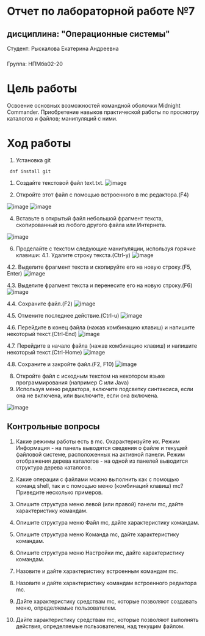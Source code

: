 # Отчет по лабораторной работе №7
## дисциплина: "Операционные системы"

Студент: Рыскалова Екатерина Андреевна
###
Группа: НПМбв02-20


# Цель работы

Освоение основных возможностей командной оболочки Midnight Commander. Приобретение навыков практической работы по просмотру каталогов и файлов; манипуляций
с ними.

# Ход работы

1.   Установка git
   ``` shell
    dnf install git
   ```

1. Создайте текстовой файл text.txt.
  ![image](https://github.com/rinakatty/study_2023-2024_os-intro/assets/160457049/f34df47f-f10f-4ae4-8461-509c10a2440e)

   
3. Откройте этот файл с помощью встроенного в mc редактора.(F4)
   
![image](https://github.com/rinakatty/study_2023-2024_os-intro/assets/160457049/d6d9c531-3094-4662-bb93-98f8142b5400)
![image](https://github.com/rinakatty/study_2023-2024_os-intro/assets/160457049/4be0d185-f31a-49fd-aee3-1262e2c60724)

4. Вставьте в открытый файл небольшой фрагмент текста, скопированный из любого
другого файла или Интернета.

![image](https://github.com/rinakatty/study_2023-2024_os-intro/assets/160457049/d9c5ef7a-f4eb-49df-99c3-af078ae3a414)


6. Проделайте с текстом следующие манипуляции, используя горячие клавиши:
4.1. Удалите строку текста.(Ctrl-y)
   ![image](https://github.com/rinakatty/study_2023-2024_os-intro/assets/160457049/ddbe208c-c511-456a-afca-bf9f265e5f68)

4.2. Выделите фрагмент текста и скопируйте его на новую строку.(F5, Enter)
  ![image](https://github.com/rinakatty/study_2023-2024_os-intro/assets/160457049/96e6a5b8-0929-4a65-9ec0-0398c66c5cb2)

4.3. Выделите фрагмент текста и перенесите его на новую строку.(F6)
  ![image](https://github.com/rinakatty/study_2023-2024_os-intro/assets/160457049/5a2ba2d1-c028-460a-91e6-2e6cdae28a84)

4.4. Сохраните файл.(F2)
  ![image](https://github.com/rinakatty/study_2023-2024_os-intro/assets/160457049/51d5dd40-a45a-4ac0-ad2f-74ea9c21ec16)

4.5. Отмените последнее действие.(Ctrl-u)
  ![image](https://github.com/rinakatty/study_2023-2024_os-intro/assets/160457049/4b778bf9-78de-4dad-a4a4-f37d89f0d927)


4.6. Перейдите в конец файла (нажав комбинацию клавиш) и напишите некоторый
текст.(Ctrl-End)
  ![image](https://github.com/rinakatty/study_2023-2024_os-intro/assets/160457049/c6a7b8ae-a19c-4279-bb6d-9117163cb6f4)

4.7. Перейдите в начало файла (нажав комбинацию клавиш) и напишите некоторый
текст.(Ctrl-Home)
  ![image](https://github.com/rinakatty/study_2023-2024_os-intro/assets/160457049/6824c29d-1f5d-491e-9189-329e58471024)

4.8. Сохраните и закройте файл.(F2, F10)
  ![image](https://github.com/rinakatty/study_2023-2024_os-intro/assets/160457049/e6650f7c-3981-40f6-8b65-5f857dec4f35)

  
8. Откройте файл с исходным текстом на некотором языке программирования (например C или Java)
9. Используя меню редактора, включите подсветку синтаксиса, если она не включена,
или выключите, если она включена.

  ![image](https://github.com/rinakatty/study_2023-2024_os-intro/assets/160457049/acc96873-5b39-4287-80b8-6f8e41b8687b)

## Контрольные вопросы

1. Какие режимы работы есть в mc. Охарактеризуйте их.
  Режим Информация - на панель выводятся сведения о файле и текущей файловой системе,
расположенных на активной панели. 
  Режим отображения дерева каталогов - на одной из панелей
выводится структура дерева каталогов.

2. Какие операции с файлами можно выполнить как с помощью команд shell, так и с помощью меню (комбинаций клавиш) mc? Приведите несколько примеров.
  

3. Опишите структура меню левой (или правой) панели mc, дайте характеристику командам.
4. Опишите структура меню Файл mc, дайте характеристику командам.
5. Опишите структура меню Команда mc, дайте характеристику командам.
6. Опишите структура меню Настройки mc, дайте характеристику командам.
7. Назовите и дайте характеристику встроенным командам mc.
8. Назовите и дайте характеристику командам встроенного редактора mc.
9. Дайте характеристику средствам mc, которые позволяют создавать меню, определяемые пользователем.
10. Дайте характеристику средствам mc, которые позволяют выполнять действия, определяемые пользователем, над текущим файлом.
